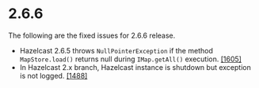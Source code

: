 

# 2.6.6

The following are the fixed issues for 2.6.6 release.

- Hazelcast 2.6.5 throws `NullPointerException` if the method `MapStore.load()` returns null during `IMap.getAll()` execution. <a href="https://github.com/hazelcast/hazelcast/issues/1605" target="_blank">[1605]</a>
- In Hazelcast 2.x branch, Hazelcast instance is shutdown but exception is not logged.  <a href="https://github.com/hazelcast/hazelcast/issues/1488" target="_blank">[1488]</a>

